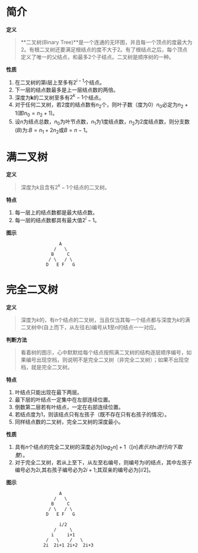 # 简介
 **定义**
 > **二叉树(Binary Tree)**是一个连通的无环图，并且每一个顶点的度最大为2。有根二叉树还要满足根结点的度不大于2。有了根结点之后，每个顶点定义了唯一的父结点，和最多2个子结点。二叉树是顺序树的一种。

**性质**
1. 在二叉树的第i层上至多有$2^{i - 1}$个结点。
2. 下一层的结点数最多是上一层结点数的两倍。
3. 深度为**k**的二叉树至多有$2^{k}-1$个结点。
4. 对于任何二叉树，若2度的结点数有$n_2$个，则叶子数（度为0）$n_0$必定为$n_2+1$(即$n_0=n_2+1$)。
5. 设$n$为结点总数，$n_0$为叶节点数，$n_1$为1度结点数，$n_2$为2度结点数，则分支数($B$)为:$B = n_1 + 2n_2$或$B=n-1$。

# 满二叉树
**定义**
> 深度为$k$且含有$2^k-1$个结点的二叉树。

**特点**
1. 每一层上的结点数都是最大结点数。
2. 每一层的结点数都具有最大值$2^i-1$。

**图示**
``` 
					A
				  /   \
				 B     C
			    / \   / \
			   D   E F   G
```

# 完全二叉树
**定义**
> 深度为$k$的，有$n$个结点的二叉树，当且仅当其每一个结点都与深度为$k$的满二叉树中(自上而下，从左往右)编号从**1**至$n$的结点一一对应。

**判断方法**
> 看着树的图示，心中默默给每个结点按照满二叉树的结构逐层顺序编号，如果编号出现空档，则说明不是完全二叉树（非完全二叉树）；如果不出现空档，就是完全二叉树。

**特点**
1. 叶结点只能出现在最下两层。
2. 最下层的叶结点一定集中在左部连续位置。
3. 倒数第二层若有叶结点，一定在右部连续位置。
4. 若结点度为1，则该结点只有左孩子（既不存在只有右孩子的情况）。
5. 同样结点数的二叉树，完全二叉树的深度最小。

**性质**
 1. 具有$n$个结点的完全二叉树的深度必为$[log_2n] + 1$（$[n]表示对n进行向下取整$）。
 2. 对于完全二叉树，若从上至下，从左至右编号，则编号为i的结点，其中左孩子编号必为$2i$,其右孩子编号必为$2i+1$;其双亲的编号必为$[i/2]$。

**图示**
``` 
					A
				  /   \
				 B     C
			    / \   / \
			   D   E F   G  

					i/2
				  /     \
				 i	   i+1
			   /   \    /   \
			  2i  2i+1 2i+2  2i+3 					
```